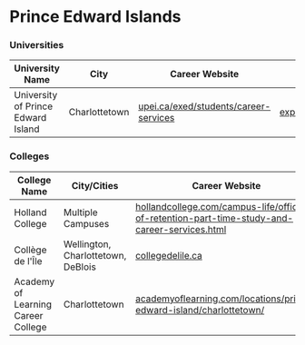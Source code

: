# Prince Edward Islands

### Universities

| University Name                    | City          | Career Website                                                                             | Email                  |
| ---------------------------------- | ------------- | ------------------------------------------------------------------------------------------ | ---------------------- |
| University of Prince Edward Island | Charlottetown | [upei.ca/exed/students/career-services](https://www.upei.ca/exed/students/career-services) | experientialed@upei.ca |

### Colleges

| College Name                       | City/Cities                        | Career Website                                                                                                                                                                                         | Email                                              |
| ---------------------------------- | ---------------------------------- | ------------------------------------------------------------------------------------------------------------------------------------------------------------------------------------------------------ | -------------------------------------------------- |
| Holland College                    | Multiple Campuses                  | [hollandcollege.com/campus-life/office-of-retention-part-time-study-and-career-services.html](https://www.hollandcollege.com/campus-life/office-of-retention-part-time-study-and-career-services.html) | jdentremont@hollandcollege.com (Academic Advising) |
| Collège de l'Île                   | Wellington, Charlottetown, DeBlois | [collegedelile.ca](https://www.collegedelile.ca)                                                                                                                                                       | info@collegedelile.ca                              |
| Academy of Learning Career College | Charlottetown                      | [academyoflearning.com/locations/prince-edward-island/charlottetown/](https://www.academyoflearning.com/locations/prince-edward-island/charlottetown/)                                                 | charlottetown@academyoflearning.com                |
